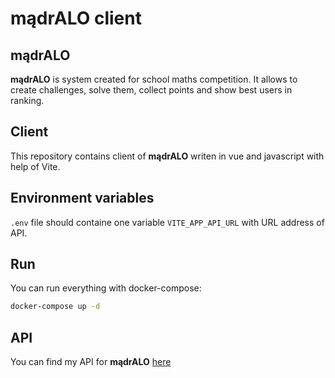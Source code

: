 # mądrALO client

## mądrALO

**mądrALO** is system created for school maths competition. It allows to create challenges, solve them, collect points and show best users in ranking.

## Client

This repository contains client of **mądrALO** writen in vue and javascript with help of Vite.

## Environment variables

`.env` file should containe one variable `VITE_APP_API_URL` with URL address of API.

## Run
You can run everything with docker-compose:

```sh
docker-compose up -d
```

## API

You can find my API for **mądrALO** [here](https://github.com/JakubZojdzik/madrALO-api)
